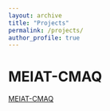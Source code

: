 ```yaml
---
layout: archive
title: "Projects"
permalink: /projects/
author_profile: true
---
```


# MEIAT-CMAQ

[MEIAT-CMAQ](https://github.com/CIAT-DAPA/MEIAT-CMAQ)

